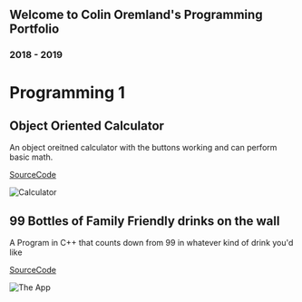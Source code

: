 ## Welcome to Colin Oremland's Programming Portfolio
### 2018 - 2019
# Programming 1 

## Object Oriented Calculator
An object oreitned calculator with the buttons working and can perform basic math.

[SourceCode](https://github.com/ColinOremland/ProgrammingPortfolio2019/tree/master/Calc/SourceCode "Source Code")

![Calculator](https://github.com/ColinOremland/ProgrammingPortfolio2019/blob/master/Calc/Screen%20Shot%202019-05-09%20at%201.07.42%20PM.png?raw=true "Calculator")

## 99 Bottles of Family Friendly drinks on the wall
A Program in C++ that counts down from 99 in whatever kind of drink you'd like

[SourceCode](https://github.com/ColinOremland/ProgrammingPortfolio2019/blob/master/99Bottles/99bottles.cpp "Source Code")

![The App](https://github.com/ColinOremland/ProgrammingPortfolio2019/blob/master/99Bottles/99Bottles%205_21_2019%201_31_47%20PM.png "The App")


